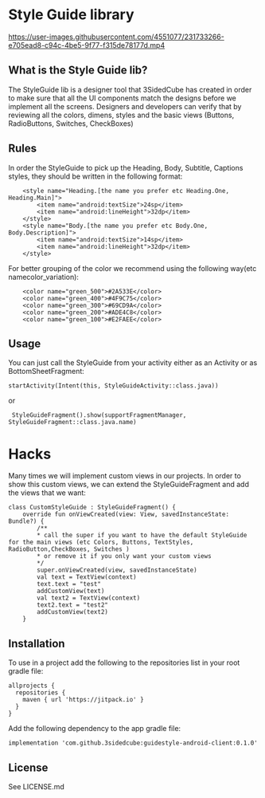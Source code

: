 # Style Guide library


https://user-images.githubusercontent.com/4551077/231733266-e705ead8-c94c-4be5-9f77-f315de78177d.mp4




## What is the Style Guide lib? 
The StyleGuide lib is a designer tool that 3SidedCube has created in order to make sure that all the UI components match the designs before we implement all the screens. Designers and developers can verify that by reviewing all the colors, dimens, styles and the basic views (Buttons, RadioButtons, Switches, CheckBoxes) 

## Rules
In order the StyleGuide to pick up the Heading, Body, Subtitle, Captions styles, they should be written in the following format: 

```
	<style name="Heading.[the name you prefer etc Heading.One, Heading.Main]">
		<item name="android:textSize">24sp</item>
		<item name="android:lineHeight">32dp</item>
	</style>
	<style name="Body.[the name you prefer etc Body.One, Body.Description]">
		<item name="android:textSize">14sp</item>
		<item name="android:lineHeight">32dp</item>
	</style>
```

For better grouping of the color we recommend using the following way(etc namecolor_variation):
```
	<color name="green_500">#2A533E</color>
	<color name="green_400">#4F9C75</color>
	<color name="green_300">#69CD9A</color>
	<color name="green_200">#ADE4C8</color>
	<color name="green_100">#E2FAEE</color>
```

## Usage
You can just call the StyleGuide from your activity either as an Activity or as BottomSheetFragment:

```
startActivity(Intent(this, StyleGuideActivity::class.java))
```

or 
```
 StyleGuideFragment().show(supportFragmentManager, StyleGuideFragment::class.java.name)
```

# Hacks
Many times we will implement custom views in our projects. In order to show this custom views, we can extend the StyleGuideFragment and add the views that we want:
```
class CustomStyleGuide : StyleGuideFragment() {
    override fun onViewCreated(view: View, savedInstanceState: Bundle?) {
	    /**
	    * call the super if you want to have the default StyleGuide for the main views (etc Colors, Buttons, TextStyles, RadioButton,CheckBoxes, Switches )
	    * or remove it if you only want your custom views
	    */
	    super.onViewCreated(view, savedInstanceState)
	    val text = TextView(context)
	    text.text = "test"
	    addCustomView(text) 
	    val text2 = TextView(context)
	    text2.text = "test2"
	    addCustomView(text2)
    }
```

## Installation
To use in a project add the following to the repositories list in your root gradle file:
```
allprojects {
  repositories {
    maven { url 'https://jitpack.io' }
  }
}
  ```
Add the following dependency to the app gradle file:
  ```
  implementation 'com.github.3sidedcube:guidestyle-android-client:0.1.0'
  ```

## License

See LICENSE.md
